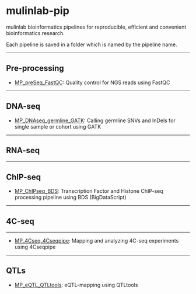 # mulinlab-pip
mulinlab bioinformatics pipelines for reproducible, efficient and convenient bioinformatics research.

Each pipeline is saved in a folder which is named by the pipeline name.

---

## Pre-processing

* [MP_preSeq_FastQC](./MP_preSeq_FastQC/README.md): Quality control for NGS reads using FastQC

---

## DNA-seq

* [MP_DNAseq_germline_GATK](./MP_DNAseq_germline_GATK/README.md): Calling germline SNVs and InDels for single sample or cohort using GATK

---

## RNA-seq

---

## ChIP-seq

* [MP_ChIPseq_BDS](./MP_ChIPseq_BDS/README.md): Transcription Factor and Histone ChIP-seq processing pipeline using BDS (BigDataScript)

---

## 4C-seq

---

* [MP_4Cseq_4Cseqpipe](./MP_4Cseq_4Cseqpipe/README.md): Mapping and analyzing 4C-seq experiments using 4Cseqpipe

---

## QTLs

* [MP_eQTL_QTLtools](./MP_eQTL_QTLtools/README.md): eQTL-mapping using QTLtools